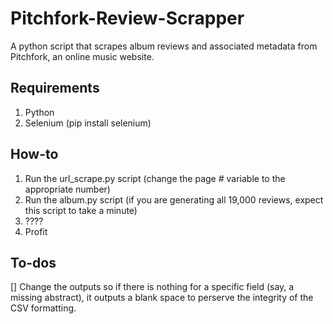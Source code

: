 # Pitchfork-Review-Scrapper
A python script that scrapes album reviews and associated metadata from Pitchfork, an online music website.

## Requirements
1. Python
2. Selenium (pip install selenium)

## How-to
1. Run the url_scrape.py script (change the page # variable to the appropriate number)
2. Run the album.py script (if you are generating all 19,000 reviews, expect this script to take a minute)
3. ????
4. Profit

## To-dos
[] Change the outputs so if there is nothing for a specific field (say, a missing abstract), it outputs a blank space to perserve the integrity of the CSV formatting.
